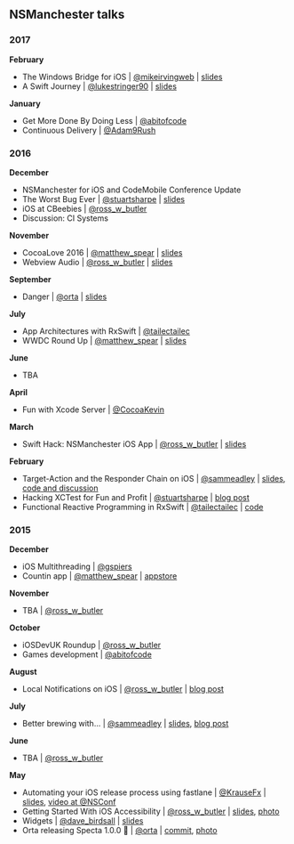 ## NSManchester talks

### 2017

**February**
* The Windows Bridge for iOS | [@mikeirvingweb](https://twitter.com/mikeirvingweb) | [slides](./2017/02/mikeirving_windows_bridge.pdf)
* A Swift Journey | [@lukestringer90](https://twitter.com/lukestringer90) | [slides](./2017/02/lukestringer_a_swift_journey.pdf)

**January**
* Get More Done By Doing Less | [@abitofcode](https://twitter.com/abitofcode)
* Continuous Delivery | [@Adam9Rush](https://twitter.com/adam9rush)

### 2016

**December**
* NSManchester for iOS and CodeMobile Conference Update
* The Worst Bug Ever | [@stuartsharpe](https://twitter.com/stuartsharpe) | [slides](../../tree/master/2016/12/stuartsharpe_worstbugever.pdf)
* iOS at CBeebies | [@ross_w_butler](https://twitter.com/ross_w_butler)
* Discussion: CI Systems

**November**
* CocoaLove 2016 | [@matthew_spear](https://twitter.com/matthew_spear) | [slides](../../tree/master/2016/11/matthewspear_cocoalove2016.pdf)
* Webview Audio | [@ross_w_butler](https://twitter.com/ross_w_butler) | [slides](../../tree/master/2016/11/rossbutler_webviewaudio.pdf)

**September**
* Danger | [@orta](https://twitter.com/orta) | [slides](https://speakerdeck.com/orta/danger-in-15m)

**July**
* App Architectures with RxSwift | [@tailectailec](https://twitter.com/tailectailec)
* WWDC Round Up | [@matthew_spear](https://twitter.com/matthew_spear) | [slides](../../tree/master/2016/07/matthewspear_wwdc2016.pdf)

**June**
* TBA

**April**
* Fun with Xcode Server | [@CocoaKevin](https://twitter.com/CocoaKevin)

**March**
* Swift Hack: NSManchester iOS App | [@ross_w_butler](https://twitter.com/ross_w_butler) | [slides](../../tree/master/2016/03/rossbutler_swifthack.pdf)

**February**
* Target-Action and the Responder Chain on iOS | [@sammeadley](https://twitter.com/sammeadley) | [slides](https://speakerdeck.com/sammeadley/target-action-and-the-responder-chain-on-ios), [code and discussion](https://github.com/sammeadley/responder-chain)
* Hacking XCTest for Fun and Profit | [@stuartsharpe](https://twitter.com/stuartsharpe) | [blog post](http://initwithstyle.net/2015/11/tdd-in-swift-playgrounds/)
* Functional Reactive Programming in RxSwift | [@tailectailec](https://twitter.com/tailectailec) | [code](https://github.com/tailec/FRP-with-RxSwift)

### 2015

**December**
* iOS Multithreading | [@gspiers](https://twitter.com/gspiers)
* Countin app | [@matthew_spear](https://twitter.com/matthew_spear) | [appstore](https://itunes.apple.com/gb/app/countin-multipurpose-utility/id1021379496?mt=8&ls=1&ign-mpt=uo%3D4)

**November**

* TBA | [@ross_w_butler](https://twitter.com/ross_w_butler)

**October**

* iOSDevUK Roundup | [@ross_w_butler](https://twitter.com/ross_w_butler)
* Games development | [@abitofcode](https://twitter.com/abitofcode)

**August**

* Local Notifications on iOS | [@ross_w_butler](https://twitter.com/ross_w_butler) | [blog post](http://rwbutler.github.io/ios/local/notifications/2015/08/04/local-notifications-on-ios.html)

**July**

* Better brewing with... | [@sammeadley](https://twitter.com/sammeadley) | [slides](https://speakerdeck.com/sammeadley/better-brewing-with-dot-dot-dot), [blog post](https://craftbeercraftcode.com/2015/04/09/even-better-brewing-with-nonnull/)

**June**

* TBA | [@ross_w_butler](https://twitter.com/ross_w_butler)


**May**

* Automating your iOS release process using fastlane | [@KrauseFx](https://twitter.com/KrauseFx) | [slides](https://speakerdeck.com/krausefx/fastlane-continuous-delivery-for-ios-apps), [video at @NSConf](https://vimeo.com/124317399)
* Getting Started With iOS Accessibility | [@ross_w_butler](https://twitter.com/ross_w_butler) | [slides](https://www.dropbox.com/s/1xpyj2iwl5qsnnc/Getting%20Started%20With%20iOS%20Accessibility.pdf?dl=0), [photo](https://twitter.com/sammeadley/status/595315173021343744)
* Widgets | [@dave_birdsall](https://twitter.com/dave_birdsall) | [slides](https://www.dropbox.com/s/thknug5koklkes9/widgets.pdf?dl=0)
*  Orta releasing Specta 1.0.0 :tada: | [@orta](https://twitter.com/orta) | [commit](https://github.com/specta/specta/commit/c976726c3a2d724e6e0000ff9045556f2f351a64), [photo](https://twitter.com/KrauseFx/status/595302978799718403)
